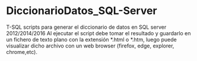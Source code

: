 # DiccionarioDatos_SQL-Server
T-SQL scripts para generar el diccionario de datos en SQL server 2012/2014/2016
Al ejecutar el script debe tomar el resultado y guardarlo en un fichero de texto plano con la extensión *.html o *.htm, luego puede visualizar dicho archivo con un web browser (firefox, edge, explorer, chrome,etc).

